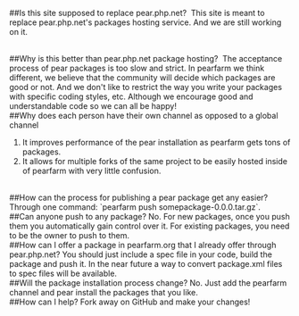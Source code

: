 ##Is this site supposed to replace pear.php.net? 
This site is meant to replace pear.php.net's packages hosting service. And we are still working on it.

<br />
##Why is this better than pear.php.net package hosting? 
The acceptance process of pear packages is too slow and strict. In pearfarm we think different, we believe that the community will decide which packages are good or not. And we don't like to restrict the way you write your packages with specific coding styles, etc. Although we encourage good and understandable code so we can all be happy!

<br />
##Why does each person have their own channel as opposed to a global channel

1. It improves performance of the pear installation as pearfarm gets tons of packages.
2. It allows for multiple forks of the same project to be easily hosted inside of pearfarm with very little confusion. 

<br />
##How can the process for publishing a pear package get any easier? 
Through one command: `pearfarm push somepackage-0.0.0.tar.gz`.
 
<br />
##Can anyone push to any package?
No. For new packages, once you push them you automatically gain control over it. For existing packages, you need to be the owner to push to them.

<br />
##How can I offer a package in pearfarm.org that I already offer through pear.php.net?
You should just include a spec file in your code, build the package and push it. In the near future a way to convert package.xml files to spec files will be available.

<br />
##Will the package installation process change?
No. Just add the pearfarm channel and pear install the packages that you like.

<br />
##How can I help?
Fork away on GitHub and make your changes!